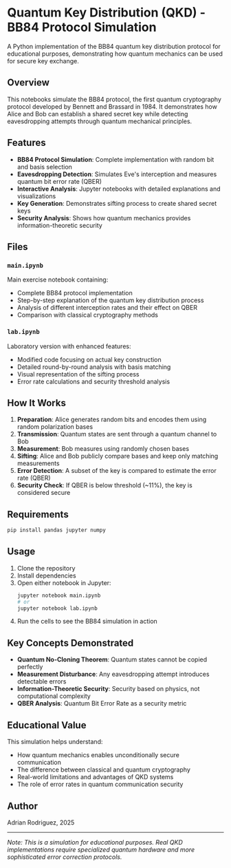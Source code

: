 # Quantum Key Distribution (QKD) - BB84 Protocol Simulation

A Python implementation of the BB84 quantum key distribution protocol for educational purposes, demonstrating how quantum mechanics can be used for secure key exchange.

## Overview

This notebooks simulate the BB84 protocol, the first quantum cryptography protocol developed by Bennett and Brassard in 1984. It demonstrates how Alice and Bob can establish a shared secret key while detecting eavesdropping attempts through quantum mechanical principles.

## Features

- **BB84 Protocol Simulation**: Complete implementation with random bit and basis selection
- **Eavesdropping Detection**: Simulates Eve's interception and measures quantum bit error rate (QBER)
- **Interactive Analysis**: Jupyter notebooks with detailed explanations and visualizations
- **Key Generation**: Demonstrates sifting process to create shared secret keys
- **Security Analysis**: Shows how quantum mechanics provides information-theoretic security

## Files

### `main.ipynb`

Main exercise notebook containing:

- Complete BB84 protocol implementation
- Step-by-step explanation of the quantum key distribution process
- Analysis of different interception rates and their effect on QBER
- Comparison with classical cryptography methods

### `lab.ipynb`

Laboratory version with enhanced features:

- Modified code focusing on actual key construction
- Detailed round-by-round analysis with basis matching
- Visual representation of the sifting process
- Error rate calculations and security threshold analysis

## How It Works

1. **Preparation**: Alice generates random bits and encodes them using random polarization bases
2. **Transmission**: Quantum states are sent through a quantum channel to Bob
3. **Measurement**: Bob measures using randomly chosen bases
4. **Sifting**: Alice and Bob publicly compare bases and keep only matching measurements
5. **Error Detection**: A subset of the key is compared to estimate the error rate (QBER)
6. **Security Check**: If QBER is below threshold (~11%), the key is considered secure

## Requirements

```bash
pip install pandas jupyter numpy
```

## Usage

1. Clone the repository
2. Install dependencies
3. Open either notebook in Jupyter:
   ```bash
   jupyter notebook main.ipynb
   # or
   jupyter notebook lab.ipynb
   ```
4. Run the cells to see the BB84 simulation in action

## Key Concepts Demonstrated

- **Quantum No-Cloning Theorem**: Quantum states cannot be copied perfectly
- **Measurement Disturbance**: Any eavesdropping attempt introduces detectable errors
- **Information-Theoretic Security**: Security based on physics, not computational complexity
- **QBER Analysis**: Quantum Bit Error Rate as a security metric

## Educational Value

This simulation helps understand:

- How quantum mechanics enables unconditionally secure communication
- The difference between classical and quantum cryptography
- Real-world limitations and advantages of QKD systems
- The role of error rates in quantum communication security

## Author

Adrian Rodriguez, 2025

---

_Note: This is a simulation for educational purposes. Real QKD implementations require specialized quantum hardware and more sophisticated error correction protocols._
